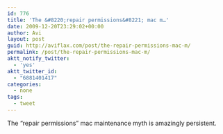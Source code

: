 ```yaml
---
id: 776
title: 'The &#8220;repair permissions&#8221; mac m…'
date: 2009-12-20T23:29:02+00:00
author: Avi
layout: post
guid: http://aviflax.com/post/the-repair-permissions-mac-m/
permalink: /post/the-repair-permissions-mac-m/
aktt_notify_twitter:
  - 'yes'
aktt_twitter_id:
  - "6881401417"
categories:
  - none
tags:
  - tweet
---
```

The &#8220;repair permissions&#8221; mac maintenance myth is amazingly persistent.